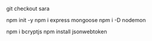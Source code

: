 git checkout sara 

npm init -y
npm i express mongoose
npm i -D nodemon

npm i bcryptjs 
npm install jsonwebtoken

